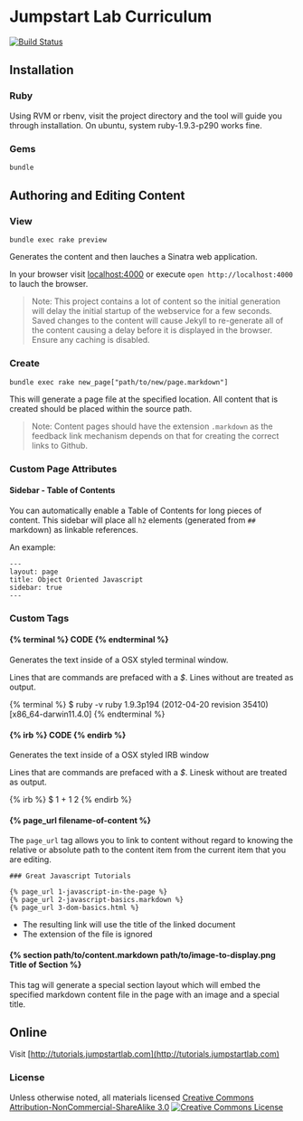 # Jumpstart Lab Curriculum

[![Build Status](https://secure.travis-ci.org/JumpstartLab/curriculum.png?branch=master)](http://travis-ci.org/JumpstartLab/curriculum)

## Installation

### Ruby

Using RVM or rbenv, visit the project directory and the tool will guide you through installation. On ubuntu, system ruby-1.9.3-p290 works fine.

### Gems

```bash
bundle
```

## Authoring and Editing Content

### View

```
bundle exec rake preview
```

Generates the content and then lauches a Sinatra web application. 


In your browser visit [localhost:4000](http://localhost:4000) or execute `open http://localhost:4000` to lauch the browser.

> Note: This project contains a lot of content so the initial generation will delay the initial startup of the webservice for a few seconds. Saved changes to the content will cause Jekyll to re-generate all of the content causing a delay before it is displayed in the browser. Ensure any caching is disabled.


### Create

```
bundle exec rake new_page["path/to/new/page.markdown"]
```

This will generate a page file at the specified location. All content that is created should be placed within the source path.

> Note: Content pages should have the extension `.markdown` as the feedback link mechanism depends on that for creating the correct links to Github.

### Custom Page Attributes

#### Sidebar - Table of Contents 

You can automatically enable a Table of Contents for long pieces of content. This sidebar will place all `h2` elements (generated from `##` markdown) as linkable references.

An example:

```
---
layout: page
title: Object Oriented Javascript
sidebar: true
---
```

### Custom Tags

#### {% terminal %} CODE {% endterminal %}

Generates the text inside of a OSX styled terminal window.

Lines that are commands are prefaced with a *$*. Lines without are treated as output.

{% terminal %}
$ ruby -v
ruby 1.9.3p194 (2012-04-20 revision 35410) [x86_64-darwin11.4.0]
{% endterminal %}

#### {% irb %} CODE {% endirb %}

Generates the text inside of a OSX styled IRB window

Lines that are commands are prefaced with a *$*. Linesk without are treated as output.

{% irb %}
$ 1 + 1
2
{% endirb %}

#### {% page_url filename-of-content %}

The `page_url` tag allows you to link to content without regard to knowing the relative or absolute path to the content item from the current item that you are editing.

```
### Great Javascript Tutorials

{% page_url 1-javascript-in-the-page %}
{% page_url 2-javascript-basics.markdown %}
{% page_url 3-dom-basics.html %}
```

* The resulting link will use the title of the linked document
* The extension of the file is ignored


#### {% section path/to/content.markdown path/to/image-to-display.png Title of Section %}

This tag will generate a special section layout which will embed the specified markdown content file in the page with an image and a special title.

## Online

Visit [http://tutorials.jumpstartlab.com](http://tutorials.jumpstartlab.com)

### License

<p>Unless otherwise noted, all materials licensed <a rel="license" href="http://creativecommons.org/licenses/by-nc-sa/3.0/">Creative Commons Attribution-NonCommercial-ShareAlike 3.0</a>&nbsp;<a rel="license" href="http://creativecommons.org/licenses/by-nc-sa/3.0/"><img alt="Creative Commons License" style="border-width:0" src="http://i.creativecommons.org/l/by-nc-sa/3.0/80x15.png" /></a></p>


